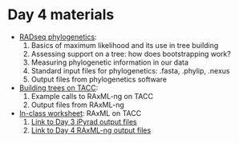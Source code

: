 # Day 4 materials

* [RADseq phylogenetics](https://github.com/eachambers/UNAMtraining/blob/main/Day4/4.1_RADseq_phylo.pdf):
  1. Basics of maximum likelihood and its use in tree building
  2. Assessing support on a tree: how does bootstrapping work?
  3. Measuring phylogenetic information in our data
  4. Standard input files for phylogenetics: .fasta, .phylip, .nexus
  5. Output files from phylogenetics software
* [Building trees on TACC](https://github.com/eachambers/UNAMtraining/blob/main/Day4/4.2_RAxML_howto.pdf):
  1. Example calls to RAxML-ng on TACC
  2. Output files from RAxML-ng
* [In-class worksheet](https://github.com/eachambers/UNAMtraining/blob/main/Day4/4t_Phylo_tutorial.docx): RAxML on TACC
  1. [Link to Day 3 iPyrad output files](https://utexas.box.com/s/t8mzcysfy4enxjrq93qibg5ip6saw5fp)
  2. [Link to Day 4 RAxML-ng output files](https://utexas.box.com/s/m7fuv6po4edwqi2k2ak9r7p7i9atwdj8)
